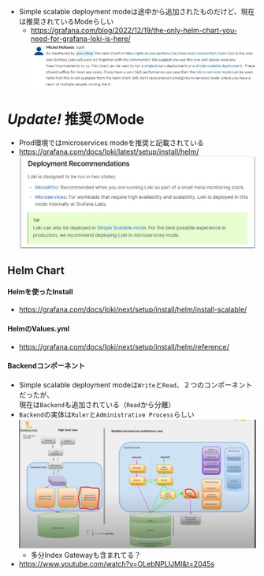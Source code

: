 - Simple scalable deployment modeは途中から追加されたものだけど、現在は推奨されているModeらしい
  - https://grafana.com/blog/2022/12/19/the-only-helm-chart-you-need-for-grafana-loki-is-here/  
    ![](image/simple%20scalable%20mode.jpg)

# *Update!* 推奨のMode
- Prod環境ではmicroservices modeを推奨と記載されている
- https://grafana.com/docs/loki/latest/setup/install/helm/  
  ![](./image/recommend_deployment_mode.jpg)

## Helm Chart
#### Helmを使ったInstall
- https://grafana.com/docs/loki/next/setup/install/helm/install-scalable/

#### HelmのValues.yml
- https://grafana.com/docs/loki/next/setup/install/helm/reference/

#### Backendコンポーネント
- Simple scalable deployment modeは`Write`と`Read`、２つのコンポーネントだったが、  
  現在は`Backend`も追加されている（`Read`から分離）
- `Backend`の実体は`Ruler`と`Administrative Process`らしい  
  ![](image/Loki_Backend.jpg)
  - 多分Index Gatewayも含まれてる？
- https://www.youtube.com/watch?v=OLebNPLIJMI&t=2045s